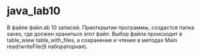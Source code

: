 # java_lab10
В файле файл.ab 10 записей. Приоткрытии программы, создастся папка saves, где должен храниться этот файл.
Выбор файла происходит в table_wiew table_with_files, а сохранение и чтение в методах Main read/writeFile(9 лабораторная).
